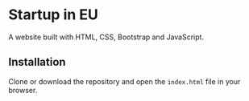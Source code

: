 # Startup in EU

A website built with HTML, CSS, Bootstrap and JavaScript.

## Installation

Clone or download the repository and open the `index.html` file in your browser.
